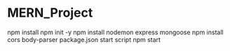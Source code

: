 # MERN_Project
npm install
npm init -y
npm install nodemon express mongoose
npm install cors body-parser
package.json start script
npm start
